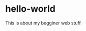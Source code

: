 # hello-world
This is about my begginer web stuff
<!Doctype html>

<html>
<head>
  <title>This is website title</title>
</head>
</html>
